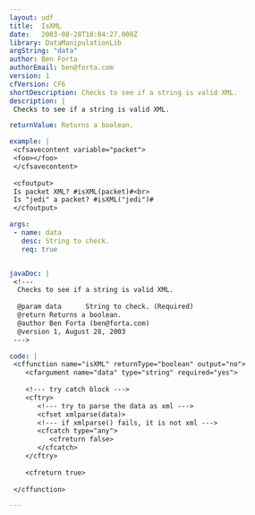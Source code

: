 ```yaml
---
layout: udf
title:  IsXML
date:   2003-08-28T10:04:27.000Z
library: DataManipulationLib
argString: "data"
author: Ben Forta
authorEmail: ben@forta.com
version: 1
cfVersion: CF6
shortDescription: Checks to see if a string is valid XML.
description: |
 Checks to see if a string is valid XML.

returnValue: Returns a boolean.

example: |
 <cfsavecontent variable="packet">
 <foo></foo>
 </cfsavecontent>
 
 <cfoutput>
 Is packet XML? #isXML(packet)#<br>
 Is "jedi" a packet? #isXML("jedi")#
 </cfoutput>

args:
 - name: data
   desc: String to check.
   req: true


javaDoc: |
 <!---
  Checks to see if a string is valid XML.
  
  @param data      String to check. (Required)
  @return Returns a boolean. 
  @author Ben Forta (ben@forta.com) 
  @version 1, August 28, 2003 
 --->

code: |
 <cffunction name="isXML" returnType="boolean" output="no">
    <cfargument name="data" type="string" required="yes">
 
    <!--- try catch block --->
    <cftry>
       <!--- try to parse the data as xml --->
       <cfset xmlparse(data)>
       <!--- if xmlparse() fails, it is not xml --->
       <cfcatch type="any">
          <cfreturn false>
       </cfcatch>
    </cftry>
 
    <cfreturn true>
    
 </cffunction>

---
```


